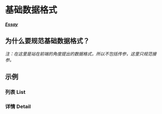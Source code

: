 # 基础数据格式

##### [Essay](https://dixinl.github.io/Essay/)

## 为什么要规范基础数据格式？

*注：在这里是站在前端的角度提出的数据格式，所以不包括传参，这里只规范接参。*

## 示例

### 列表 List

### 详情 Detail

